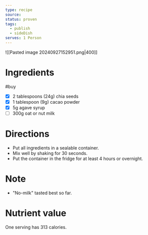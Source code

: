 ```yaml
---
type: recipe
source: 
status: proven
tags:
  - publish
  - sideDish
serves: 1 Person
---
```

![[Pasted image 20240927152951.png|400]]
# Ingredients
#buy
- [x] 2 tablespoons (24g) chia seeds
- [x] 1 tablespoon (9g) cacao powder
- [x] 5g agave syrup
- [ ] 300g oat or nut milk
# Directions
- Put all ingredients in a sealable container.
- Mix well by shaking for 30 seconds.
- Put the container in the fridge for at least 4 hours or overnight.
# Note
- "No-milk" tasted best so far.
# Nutrient value
One serving has 313 calories.